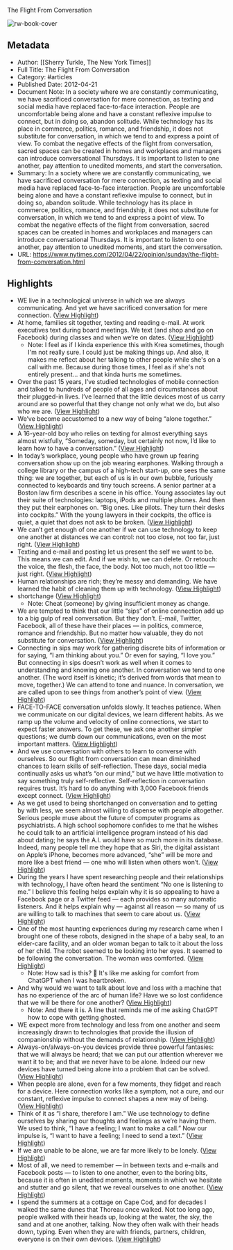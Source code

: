 The Flight From Conversation

![rw-book-cover](https://static01.nyt.com/images/2012/04/22/opinion/22turkle-web/22turkle-web-articleLarge.jpg?year=2012&h=400&w=600&s=9665028550c8ed126bc13497e96c685cf46a81def290d0883fa74bb9fb068098&k=ZQJBKqZ0VN)

## Metadata
- Author: [[Sherry Turkle, The New York Times]]
- Full Title: The Flight From Conversation
- Category: #articles
- Published Date: 2012-04-21
- Document Note: In a society where we are constantly communicating, we have sacrificed conversation for mere connection, as texting and social media have replaced face-to-face interaction. People are uncomfortable being alone and have a constant reflexive impulse to connect, but in doing so, abandon solitude. While technology has its place in commerce, politics, romance, and friendship, it does not substitute for conversation, in which we tend to and express a point of view. To combat the negative effects of the flight from conversation, sacred spaces can be created in homes and workplaces and managers can introduce conversational Thursdays. It is important to listen to one another, pay attention to unedited moments, and start the conversation.
- Summary: In a society where we are constantly communicating, we have sacrificed conversation for mere connection, as texting and social media have replaced face-to-face interaction. People are uncomfortable being alone and have a constant reflexive impulse to connect, but in doing so, abandon solitude. While technology has its place in commerce, politics, romance, and friendship, it does not substitute for conversation, in which we tend to and express a point of view. To combat the negative effects of the flight from conversation, sacred spaces can be created in homes and workplaces and managers can introduce conversational Thursdays. It is important to listen to one another, pay attention to unedited moments, and start the conversation.
- URL: https://www.nytimes.com/2012/04/22/opinion/sunday/the-flight-from-conversation.html

## Highlights
- WE live in a technological universe in which we are always communicating. And yet we have sacrificed conversation for mere connection. ([View Highlight](https://read.readwise.io/read/01h11jsjr22krq006jb8j55c1y))
- At home, families sit together, texting and reading e-mail. At work executives text during board meetings. We text (and shop and go on Facebook) during classes and when we’re on dates. ([View Highlight](https://read.readwise.io/read/01h11jw4j8b0tbeck9y81mvncq))
    - Note: I feel as if I kinda experience this with Krea sometimes, though I'm not really sure. I could just be making things up. And also, it makes me reflect about her talking to other people while she's on a call with me. Because during those times, I feel as if she's not entirely present... and that kinda hurts me sometimes.
- Over the past 15 years, I’ve studied technologies of mobile connection and talked to hundreds of people of all ages and circumstances about their plugged-in lives. I’ve learned that the little devices most of us carry around are so powerful that they change not only what we do, but also who we are. ([View Highlight](https://read.readwise.io/read/01h11jytgm74gr5sj4bbv104xh))
- We’ve become accustomed to a new way of being “alone together.” ([View Highlight](https://read.readwise.io/read/01h11jzndyyv1rd3zwb7bmavrk))
- A 16-year-old boy who relies on texting for almost everything says almost wistfully, “Someday, someday, but certainly not now, I’d like to learn how to have a conversation.” ([View Highlight](https://read.readwise.io/read/01h11k1vzndxnfe0wkpby36n41))
- In today’s workplace, young people who have grown up fearing conversation show up on the job wearing earphones. Walking through a college library or the campus of a high-tech start-up, one sees the same thing: we are together, but each of us is in our own bubble, furiously connected to keyboards and tiny touch screens. A senior partner at a Boston law firm describes a scene in his office. Young associates lay out their suite of technologies: laptops, iPods and multiple phones. And then they put their earphones on. “Big ones. Like pilots. They turn their desks into cockpits.” With the young lawyers in their cockpits, the office is quiet, a quiet that does not ask to be broken. ([View Highlight](https://read.readwise.io/read/01h11k5e63g5vcxzqfm9ckxkyt))
- We can’t get enough of one another if we can use technology to keep one another at distances we can control: not too close, not too far, just right. ([View Highlight](https://read.readwise.io/read/01h11k7e8gwfpm9vjypx9gk07a))
- Texting and e-mail and posting let us present the self we want to be. This means we can edit. And if we wish to, we can delete. Or retouch: the voice, the flesh, the face, the body. Not too much, not too little — just right. ([View Highlight](https://read.readwise.io/read/01h11k7hb35qyff14kf1b48gjq))
- Human relationships are rich; they’re messy and demanding. We have learned the habit of cleaning them up with technology. ([View Highlight](https://read.readwise.io/read/01h11k92x8px6bwxcsd2vde1gy))
- shortchange ([View Highlight](https://read.readwise.io/read/01h11k8kv7wbckjy7459vktpf7))
    - Note: Cheat (someone) by giving insufficient money as change.
- We are tempted to think that our little “sips” of online connection add up to a big gulp of real conversation. But they don’t. E-mail, Twitter, Facebook, all of these have their places — in politics, commerce, romance and friendship. But no matter how valuable, they do not substitute for conversation. ([View Highlight](https://read.readwise.io/read/01h11kae27g2rhwwy0pdrf4w6r))
- Connecting in sips may work for gathering discrete bits of information or for saying, “I am thinking about you.” Or even for saying, “I love you.” But connecting in sips doesn’t work as well when it comes to understanding and knowing one another. In conversation we tend to one another. (The word itself is kinetic; it’s derived from words that mean to move, together.) We can attend to tone and nuance. In conversation, we are called upon to see things from another’s point of view. ([View Highlight](https://read.readwise.io/read/01h11kcf28zj3g2y1jf8sw6rjn))
- FACE-TO-FACE conversation unfolds slowly. It teaches patience. When we communicate on our digital devices, we learn different habits. As we ramp up the volume and velocity of online connections, we start to expect faster answers. To get these, we ask one another simpler questions; we dumb down our communications, even on the most important matters. ([View Highlight](https://read.readwise.io/read/01h11kf0rrvr4gh855whpf14d9))
- And we use conversation with others to learn to converse with ourselves. So our flight from conversation can mean diminished chances to learn skills of self-reflection. These days, social media continually asks us what’s “on our mind,” but we have little motivation to say something truly self-reflective. Self-reflection in conversation requires trust. It’s hard to do anything with 3,000 Facebook friends except connect. ([View Highlight](https://read.readwise.io/read/01h11kg373yyf1tf2b95cdk8na))
- As we get used to being shortchanged on conversation and to getting by with less, we seem almost willing to dispense with people altogether. Serious people muse about the future of computer programs as psychiatrists. A high school sophomore confides to me that he wishes he could talk to an artificial intelligence program instead of his dad about dating; he says the A.I. would have so much more in its database. Indeed, many people tell me they hope that as Siri, the digital assistant on Apple’s iPhone, becomes more advanced, “she” will be more and more like a best friend — one who will listen when others won’t. ([View Highlight](https://read.readwise.io/read/01h11knqrdcxgja0gqsyta1e7z))
- During the years I have spent researching people and their relationships with technology, I have often heard the sentiment “No one is listening to me.” I believe this feeling helps explain why it is so appealing to have a Facebook page or a Twitter feed — each provides so many automatic listeners. And it helps explain why — against all reason — so many of us are willing to talk to machines that seem to care about us. ([View Highlight](https://read.readwise.io/read/01h11kq3dzr65m72yqgybxxdb8))
- One of the most haunting experiences during my research came when I brought one of these robots, designed in the shape of a baby seal, to an elder-care facility, and an older woman began to talk to it about the loss of her child. The robot seemed to be looking into her eyes. It seemed to be following the conversation. The woman was comforted. ([View Highlight](https://read.readwise.io/read/01h11kqztnb9naem31gk37f4at))
    - Note: How sad is this? 🥺 It's like me asking for comfort from ChatGPT when I was heartbroken.
- And why would we want to talk about love and loss with a machine that has no experience of the arc of human life? Have we so lost confidence that we will be there for one another? ([View Highlight](https://read.readwise.io/read/01h11kt6zr9yfkxxjn750eb78r))
    - Note: And there it is. A line that reminds me of me asking ChatGPT how to cope with getting ghosted.
- WE expect more from technology and less from one another and seem increasingly drawn to technologies that provide the illusion of companionship without the demands of relationship. ([View Highlight](https://read.readwise.io/read/01h11kwe4s08xg49jcj8j3nq1v))
- Always-on/always-on-you devices provide three powerful fantasies: that we will always be heard; that we can put our attention wherever we want it to be; and that we never have to be alone. Indeed our new devices have turned being alone into a problem that can be solved. ([View Highlight](https://read.readwise.io/read/01h11kwg5ja3t59yeqatmj7pv0))
- When people are alone, even for a few moments, they fidget and reach for a device. Here connection works like a symptom, not a cure, and our constant, reflexive impulse to connect shapes a new way of being. ([View Highlight](https://read.readwise.io/read/01h11kxwc21vy8my7pqfftxhf7))
- Think of it as “I share, therefore I am.” We use technology to define ourselves by sharing our thoughts and feelings as we’re having them. We used to think, “I have a feeling; I want to make a call.” Now our impulse is, “I want to have a feeling; I need to send a text.” ([View Highlight](https://read.readwise.io/read/01h11kyd08cj5swaj2dj0d3j1h))
- If we are unable to be alone, we are far more likely to be lonely. ([View Highlight](https://read.readwise.io/read/01h11m007nsbnnpyn7y372w7ws))
- Most of all, we need to remember — in between texts and e-mails and Facebook posts — to listen to one another, even to the boring bits, because it is often in unedited moments, moments in which we hesitate and stutter and go silent, that we reveal ourselves to one another. ([View Highlight](https://read.readwise.io/read/01h11m26xg551j6t199fxc53ka))
- I spend the summers at a cottage on Cape Cod, and for decades I walked the same dunes that Thoreau once walked. Not too long ago, people walked with their heads up, looking at the water, the sky, the sand and at one another, talking. Now they often walk with their heads down, typing. Even when they are with friends, partners, children, everyone is on their own devices. ([View Highlight](https://read.readwise.io/read/01h11m3tg2qkbtxzn50djwp0dm))
